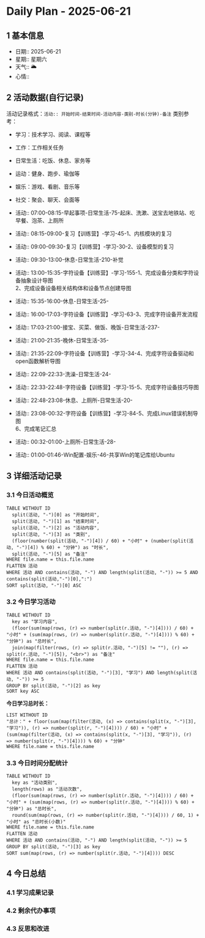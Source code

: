 # Daily Plan - 2025-06-21

## 1 基本信息

- 日期:: 2025-06-21
- 星期:: 星期六
- 天气:: 🌥️
- 心情:: 

## 2 活动数据(自行记录)
活动记录格式：`活动:: 开始时间-结束时间-活动内容-类别-时长(分钟)-备注`
类别参考：
- 学习：技术学习、阅读、课程等
- 工作：工作相关任务
- 日常生活：吃饭、休息、家务等
- 运动：健身、跑步、瑜伽等
- 娱乐：游戏、看剧、音乐等
- 社交：聚会、聊天、会面等

- 活动:: 07:00-08:15-早起事项-日常生活-75-起床、洗漱、送宝去地铁站、吃早餐、泡茶、上厕所
- 活动:: 08:15-09:00-复习【训练营】-学习-45-1、内核模块的复习
- 活动:: 09:00-09:30-复习【训练营】-学习-30-2、设备模型的复习
- 活动:: 09:30-13:00-休息-日常生活-210-补觉
- 活动:: 13:00-15:35-字符设备【训练营】-学习-155-1、完成设备分类和字符设备抽象设计导图<br>2、完成设备设备相关结构体和设备节点创建导图
- 活动:: 15:35-16:00-休息-日常生活-25-
- 活动:: 16:00-17:03-字符设备【训练营】-学习-63-3、完成字符设备开发流程
- 活动:: 17:03-21:00-接宝、买菜、做饭、晚饭-日常生活-237-
- 活动:: 21:00-21:35-晚休-日常生活-35-
- 活动:: 21:35-22:09-字符设备【训练营】-学习-34-4、完成字符设备驱动和open函数解析导图
- 活动:: 22:09-22:33-洗澡-日常生活-24-
- 活动:: 22:33-22:48-字符设备【训练营】-学习-15-5、完成字符设备技巧导图
- 活动:: 22:48-23:08-休息、上厕所-日常生活-20-
- 活动:: 23:08-00:32-字符设备【训练营】-学习-84-5、完成Linux错误机制导图<br>6、完成笔记汇总
- 活动:: 00:32-01:00-上厕所-日常生活-28-
- 活动:: 01:00-01:46-Win配置-娱乐-46-共享Win的笔记库给Ubuntu

## 3 详细活动记录

### 3.1 今日活动概览

```dataview
TABLE WITHOUT ID
  split(活动, "-")[0] as "开始时间",
  split(活动, "-")[1] as "结束时间", 
  split(活动, "-")[2] as "活动内容",
  split(活动, "-")[3] as "类别",
  (floor(number(split(活动, "-")[4]) / 60) + "小时" + (number(split(活动, "-")[4]) % 60) + "分钟") as "时长",
  split(活动, "-")[5] as "备注"
WHERE file.name = this.file.name
FLATTEN 活动
WHERE 活动 AND contains(活动, "-") AND length(split(活动, "-")) >= 5 AND contains(split(活动,"-")[0],":")
SORT split(活动, "-")[0] ASC
```

### 3.2 今日学习活动

```dataview
TABLE WITHOUT ID
  key as "学习内容",
  (floor(sum(map(rows, (r) => number(split(r.活动, "-")[4]))) / 60) + "小时" + (sum(map(rows, (r) => number(split(r.活动, "-")[4]))) % 60) + "分钟") as "总时长",
  join(map(filter(rows, (r) => split(r.活动, "-")[5] != ""), (r) => split(r.活动, "-")[5]), "<br>") as "备注"
WHERE file.name = this.file.name
FLATTEN 活动
WHERE 活动 AND contains(split(活动, "-")[3], "学习") AND length(split(活动, "-")) >= 5
GROUP BY split(活动, "-")[2] as key
SORT key ASC

```

**今日学习总时长：**

```dataview
LIST WITHOUT ID
"总计：" + floor(sum(map(filter(活动, (x) => contains(split(x, "-")[3], "学习")), (r) => number(split(r, "-")[4]))) / 60) + "小时" + (sum(map(filter(活动, (x) => contains(split(x, "-")[3], "学习")), (r) => number(split(r, "-")[4]))) % 60) + "分钟"
WHERE file.name = this.file.name
```

### 3.3 今日时间分配统计

```dataview
TABLE WITHOUT ID
  key as "活动类别",
  length(rows) as "活动次数",
  (floor(sum(map(rows, (r) => number(split(r.活动, "-")[4]))) / 60) + "小时" + (sum(map(rows, (r) => number(split(r.活动, "-")[4]))) % 60) + "分钟") as "总时长",
  round(sum(map(rows, (r) => number(split(r.活动, "-")[4]))) / 60, 1) + "小时" as "总时长(小数)"
WHERE file.name = this.file.name
FLATTEN 活动
WHERE 活动 AND contains(活动, "-") AND length(split(活动, "-")) >= 5
GROUP BY split(活动, "-")[3] as key
SORT sum(map(rows, (r) => number(split(r.活动, "-")[4]))) DESC
```

## 4 今日总结

### 4.1 学习成果记录

### 4.2 剩余代办事项

### 4.3 反思和改进

